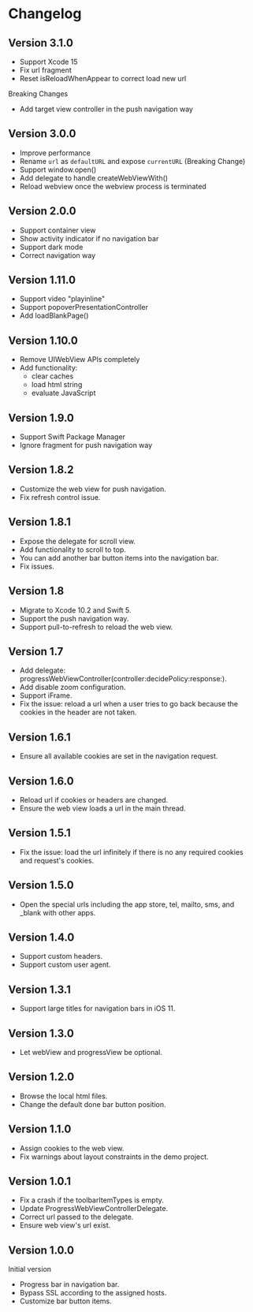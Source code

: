 # Changelog

## Version 3.1.0

- Support Xcode 15
- Fix url fragment
- Reset isReloadWhenAppear to correct load new url

Breaking Changes

- Add target view controller in the push navigation way

## Version 3.0.0

- Improve performance
- Rename `url` as `defaultURL` and expose `currentURL` (Breaking Change)
- Support window.open()
- Add delegate to handle createWebViewWith()
- Reload webview once the webview process is terminated

## Version 2.0.0

- Support container view
- Show activity indicator if no navigation bar
- Support dark mode
- Correct navigation way

## Version 1.11.0

- Support video "playinline"
- Support popoverPresentationController
- Add loadBlankPage()

## Version 1.10.0

- Remove UIWebView APIs completely
- Add functionality:
  - clear caches
  - load html string
  - evaluate JavaScript

## Version 1.9.0

- Support Swift Package Manager
- Ignore fragment for push navigation way

## Version 1.8.2

- Customize the web view for push navigation.
- Fix refresh control issue.

## Version 1.8.1

- Expose the delegate for scroll view.
- Add functionality to scroll to top.
- You can add another bar button items into the navigation bar.
- Fix issues.

## Version 1.8

- Migrate to Xcode 10.2 and Swift 5.
- Support the push navigation way.
- Support pull-to-refresh to reload the web view.

## Version 1.7

- Add delegate: progressWebViewController(controller:decidePolicy:response:).
- Add disable zoom configuration.
- Support iFrame.
- Fix the issue: reload a url when a user tries to go back because the cookies in the header are not taken.

## Version 1.6.1

- Ensure all available cookies are set in the navigation request.

## Version 1.6.0

- Reload url if cookies or headers are changed.
- Ensure the web view loads a url in the main thread.

## Version 1.5.1

- Fix the issue: load the url infinitely if there is no any required cookies and request's cookies.

## Version 1.5.0

- Open the special urls including the app store, tel, mailto, sms, and \_blank with other apps.

## Version 1.4.0

- Support custom headers.
- Support custom user agent.

## Version 1.3.1

- Support large titles for navigation bars in iOS 11.

## Version 1.3.0

- Let webView and progressView be optional.

## Version 1.2.0

- Browse the local html files.
- Change the default done bar button position.

## Version 1.1.0

- Assign cookies to the web view.
- Fix warnings about layout constraints in the demo project.

## Version 1.0.1

- Fix a crash if the toolbarItemTypes is empty.
- Update ProgressWebViewControllerDelegate.
- Correct url passed to the delegate.
- Ensure web view's url exist.

## Version 1.0.0

Initial version

- Progress bar in navigation bar.
- Bypass SSL according to the assigned hosts.
- Customize bar button items.
